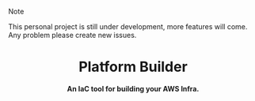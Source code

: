 > [!NOTE]
> This personal project is still under development, more features will come. Any problem please create new issues.

<h1 align="center">Platform Builder</h1>

<div align="center">

**An IaC tool for building your AWS Infra.**

</div>
